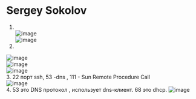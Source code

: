 # Sergey Sokolov
1. </br> ![image](https://user-images.githubusercontent.com/93119897/155093799-aeaec380-6f67-40ce-8714-fd8ab93d36c9.png)
</br>![image](https://user-images.githubusercontent.com/93119897/155094593-caf9c20f-5051-45dd-9edc-cdbd326545c8.png)
2.
![image](https://user-images.githubusercontent.com/93119897/155120926-eb4ad7ae-7dc8-4983-a7d6-b08f78def8a9.png)
</br> ![image](https://user-images.githubusercontent.com/93119897/155121014-a030ae2f-7f69-4561-af18-1800ba5c5d87.png)
</br> ![image](https://user-images.githubusercontent.com/93119897/155121172-fb760b65-e386-4c9c-800d-b756e9fb23fb.png)</br> 
3. 
22 порт ssh, 53 -dns , 111 - Sun Remote Procedure Call</br>
![image](https://user-images.githubusercontent.com/93119897/155121827-e6ed84ae-9940-490b-85af-b0cf18370d0d.png)</br> 
4.
53 это  DNS протокол , использует dns-клиент. 68 это dhcp. 
![image](https://user-images.githubusercontent.com/93119897/155124114-b29f7cd4-14c6-4eef-a42c-f6c20b086e13.png)


